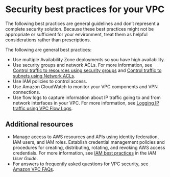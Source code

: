 # Security best practices for your VPC<a name="vpc-security-best-practices"></a>

 The following best practices are general guidelines and don’t represent a complete security solution\. Because these best practices might not be appropriate or sufficient for your environment, treat them as helpful considerations rather than prescriptions\.

The following are general best practices:
+ Use multiple Availability Zone deployments so you have high availability\.
+ Use security groups and network ACLs\. For more information, see [Control traffic to resources using security groups](VPC_SecurityGroups.md) and [Control traffic to subnets using Network ACLs](vpc-network-acls.md)\.
+ Use IAM policies to control access\.
+ Use Amazon CloudWatch to monitor your VPC components and VPN connections\.
+ Use flow logs to capture information about IP traffic going to and from network interfaces in your VPC\. For more information, see [Logging IP traffic using VPC Flow Logs](flow-logs.md)\.

## Additional resources<a name="seccurity-best-practices-additional-resources"></a>
+ Manage access to AWS resources and APIs using identity federation, IAM users, and IAM roles\. Establish credential management policies and procedures for creating, distributing, rotating, and revoking AWS access credentials\. For more information, see [IAM best practices](https://docs.aws.amazon.com/IAM/latest/UserGuide/IAMBestPractices.html) in the *IAM User Guide*\.
+ For answers to frequently asked questions for VPC security, see [Amazon VPC FAQs](http://aws.amazon.com/vpc/faqs/)\.